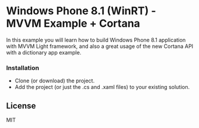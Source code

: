 # Windows Phone 8.1 (WinRT) - MVVM Example + Cortana

In this example you will learn how to build Windows Phone 8.1 application with MVVM Light framework, 
and also a great usage of the new Cortana API with a dictionary app example.


### Installation
  - Clone (or download) the project.
  - Add the project (or just the .cs and .xaml files) to your existing solution.
  
License
----

MIT

